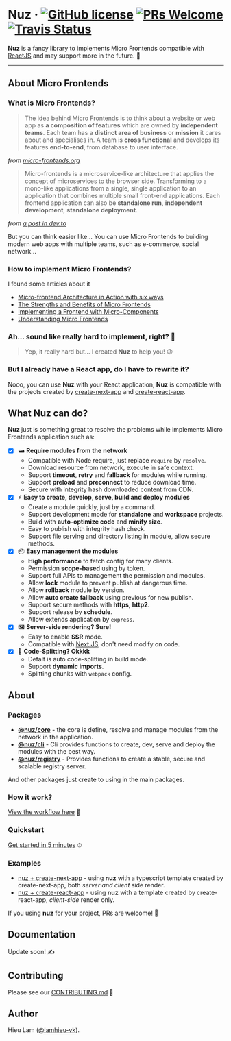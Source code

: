 # Nuz &middot; [![GitHub license](https://img.shields.io/badge/license-MIT-blue.svg)](https://github.com/lamhieu-vk/nuz/blob/master/LICENSE) [![PRs Welcome](https://img.shields.io/badge/PRs-welcome-brightgreen.svg)](https://github.com/lamhieu-vk/nuz/blob/master/CONTRIBUTING.md) [![Travis Status](https://travis-ci.com/lamhieu-vk/nuz.svg?branch=master)](https://travis-ci.com/lamhieu-vk/nuz)

**Nuz** is a fancy library to implements Micro Frontends compatible with [ReactJS](#) and may support more in the future. 🏃

***

## About Micro Frontends

### What is Micro Frontends?

> The idea behind Micro Frontends is to think about a website or web app as **a composition of features** which are owned by **independent teams**. Each team has a **distinct area of business** or **mission** it cares about and specialises in. A team is **cross functional** and develops its features **end-to-end**, from database to user interface.

*from [micro-frontends.org](https://micro-frontends.org)*

> Micro-frontends is a microservice-like architecture that applies the concept of microservices to the browser side. Transforming to a mono-like applications from a single, single application to an application that combines multiple small front-end applications. Each frontend application can also be **standalone run**, **independent development**, **standalone deployment**.

*from [a post in dev.to](https://dev.to/phodal/micro-frontend-architecture-in-action-4n60)*

But you can think easier like... You can use Micro Frontends to building modern web apps with multiple teams, such as e-commerce, social network...

### How to implement Micro Frontends?

I found some articles about it

- [Micro-frontend Architecture in Action with six ways](https://dev.to/phodal/micro-frontend-architecture-in-action-4n60)
- [The Strengths and Benefits of Micro Frontends](https://www.toptal.com/front-end/micro-frontends-strengths-benefits)
- [Implementing a Frontend with Micro-Components](https://itnext.io/micro-frontend-941a5f1a3e72)
- [Understanding Micro Frontends](https://hackernoon.com/understanding-micro-frontends-b1c11585a297)

### Ah... sound like really hard to implement, right? 🤯 

> Yep, it really hard but... I created **Nuz** to help you! 😉

### But I already have a React app, do I have to rewrite it?

Nooo, you can use **Nuz** with your React application, **Nuz** is compatible with the projects created by [create-next-app](https://github.com/zeit/next.js) and [create-react-app](https://github.com/facebook/create-react-app).

## What Nuz can do?

**Nuz** just is something great to resolve the problems while implements Micro Frontends application such as:

- [x] 🛥 **Require modules from the network**
  - Compatible with Node require, just replace `require` by `resolve`.
  - Download resource from network, execute in safe context.
  - Support **timeout**, **retry** and **fallback** for modules while running.
  - Support **preload** and **preconnect** to reduce download time.
  - Secure with integrity hash downloaded content from CDN.
- [x] ⚡️ **Easy to create, develop, serve, build and deploy modules**
  - Create a module quickly, just by a command.
  - Support development mode for **standalone** and **workspace** projects.
  - Build with **auto-optimize code** and **minify size**.
  - Easy to publish with integrity hash check.
  - Support file serving and directory listing in module, allow secure methods.
- [x] 📦 **Easy management the modules**
  - **High performance** to fetch config for many clients.
  - Permission **scope-based** using by token.
  - Support full APIs to management the permission and modules.
  - Allow **lock** module to prevent publish at dangerous time.
  - Allow **rollback** module by version.
  - Allow **auto create fallback** using previous for new publish.
  - Support secure methods with **https**, **http2**.
  - Support release by **schedule**.
  - Allow extends application by `express`.
- [x] 🖼 **Server-side rendering? Sure!**
  - Easy to enable **SSR** mode.
  - Compatible with [Next.JS](https://github.com/zeit/next.js), don't need modify on code.
- [x] 🧩 **Code-Splitting? Okkkk**
  - Defalt is auto code-splitting in build mode.
  - Support **dynamic imports**.
  - Splitting chunks with `webpack` config.


## About

### Packages

- **[@nuz/core](https://github.com/lamhieu-vk/nuz/blob/master/packages/nuz-core)** - the core is define, resolve and manage  modules from the network in the application.
- **[@nuz/cli](https://github.com/lamhieu-vk/nuz/blob/master/packages/nuz-cli)** - Cli provides functions to create, dev, serve and deploy the modules with the best way.
- **[@nuz/registry](https://github.com/lamhieu-vk/nuz/blob/master/packages/nuz-registry)** - Provides functions to create a stable, secure and scalable registry server.

And other packages just create to using in the main packages.

### How it work?

[View the workflow here](https://github.com/lamhieu-vk/nuz/blob/master/docs/WORKFLOW.md) 🙈

### Quickstart

[Get started in 5 minutes](https://github.com/lamhieu-vk/nuz/blob/master/docs/GET_STARTED.md) ⏱

### Examples

* [nuz + create-next-app](https://github.com/lamhieu-vk/nuz/blob/master/examples/with-create-next-app) - using **nuz** with a typescript template created by create-next-app, both *server and client* side render.
* [nuz + create-react-app](https://github.com/lamhieu-vk/nuz/blob/master/examples/with-create-react-app) - using **nuz** with a template created by create-react-app, *client-side* render only.

If you using **nuz** for your project, PRs are welcome! 🎉

## Documentation

Update soon! ✍️

## Contributing

Please see our [CONTRIBUTING.md](https://github.com/lamhieu-vk/nuz/blob/master/docs/CONTRIBUTING.md) 📝

## Author

Hieu Lam ([@lamhieu-vk](https://github.com/lamhieu-vk)).
